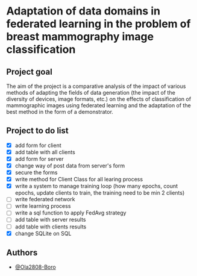 # Adaptation of data domains in federated learning in the problem of breast mammography image classification

## Project goal
The aim of the project is a comparative analysis of the impact of various methods of adapting the fields of data generation (the impact of the diversity of devices, image formats, etc.) on the effects of classification of mammographic images using federated learning and the adaptation of the best method in the form of a demonstrator.


## Project to do list
- [x] add form for client
- [x] add table with all clients
- [x] add form for server
- [x] change way of post data from server's form
- [x] secure the forms
- [x] write method for Client Class for all learing process
- [x] write a system to manage training loop (how many epochs, count epochs, update clients to train, the training need to be min 2 clients)
- [ ] write federated network
- [ ] write learning process
- [ ] write a sql function to apply FedAvg strategy
- [ ] add table with server results
- [ ] add table with clients results
- [x] change SQLite on SQL

## Authors

- [@Ola2808-Boro](https://github.com/Ola2808-Boro)
